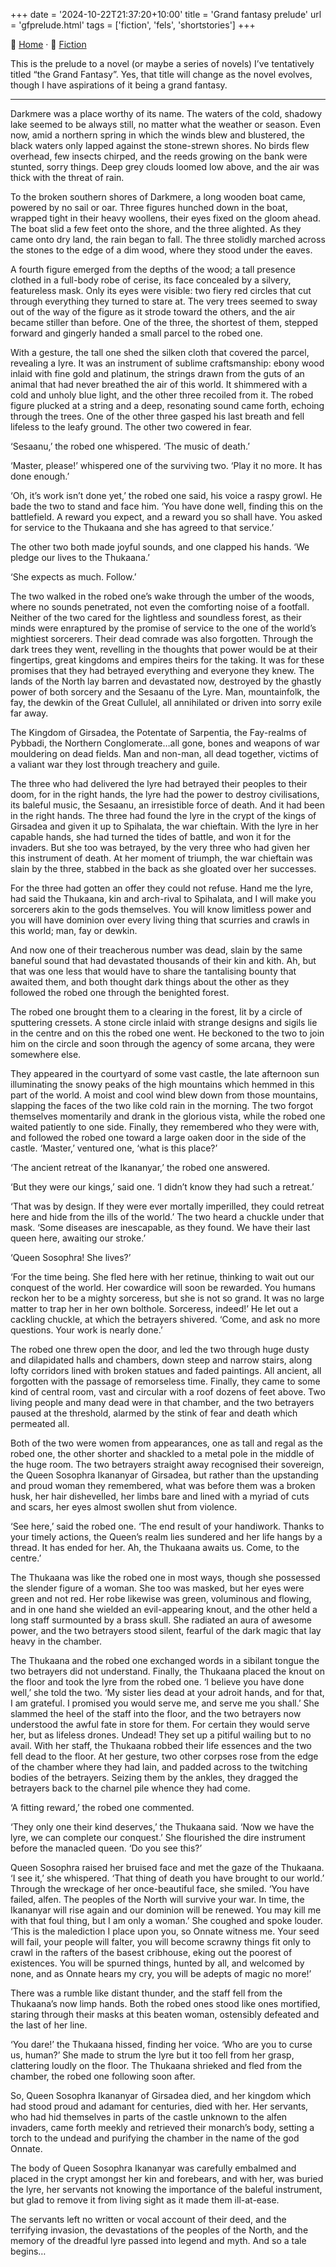 +++
date = '2024-10-22T21:37:20+10:00'
title = 'Grand fantasy prelude'
url = 'gfprelude.html'
tags = ['fiction', 'fels', 'shortstories']
+++

:love_hotel: [Home](/index.html) &middot; :green_book: [Fiction](/fiction.html)

This is the prelude to a novel (or maybe a series of novels) I’ve tentatively titled “the Grand Fantasy”. Yes, that title will change as the novel evolves, though I have aspirations of it being a grand fantasy.

---

Darkmere was a place worthy of its name. The waters of the cold, shadowy lake seemed to be always still, no matter what the weather or season. Even now, amid a northern spring in which the winds blew and blustered, the black waters only lapped against the stone-strewn shores. No birds flew overhead, few insects chirped, and the reeds growing on the bank were stunted, sorry things. Deep grey clouds loomed low above, and the air was thick with the threat of rain.

To the broken southern shores of Darkmere, a long wooden boat came, powered by no sail or oar. Three figures hunched down in the boat, wrapped tight in their heavy woollens, their eyes fixed on the gloom ahead. The boat slid a few feet onto the shore, and the three alighted. As they came onto dry land, the rain began to fall. The three stolidly marched across the stones to the edge of a dim wood, where they stood under the eaves.

A fourth figure emerged from the depths of the wood; a tall presence clothed in a full-body robe of cerise, its face concealed by a silvery, featureless mask. Only its eyes were visible: two fiery red circles that cut through everything they turned to stare at. The very trees seemed to sway out of the way of the figure as it strode toward the others, and the air became stiller than before. One of the three, the shortest of them, stepped forward and gingerly handed a small parcel to the robed one.

With a gesture, the tall one shed the silken cloth that covered the parcel, revealing a lyre. It was an instrument of sublime craftsmanship: ebony wood inlaid with fine gold and platinum, the strings drawn from the guts of an animal that had never breathed the air of this world. It shimmered with a cold and unholy blue light, and the other three recoiled from it. The robed figure plucked at a string and a deep, resonating sound came forth, echoing through the trees. One of the other three gasped his last breath and fell lifeless to the leafy ground. The other two cowered in fear.

‘Sesaanu,’ the robed one whispered. ‘The music of death.’

‘Master, please!’ whispered one of the surviving two. ‘Play it no more. It has done enough.’

‘Oh, it’s work isn’t done yet,’ the robed one said, his voice a raspy growl. He bade the two to stand and face him. ‘You have done well, finding this on the battlefield. A reward you expect, and a reward you so shall have. You asked for service to the Thukaana and she has agreed to that service.’

The other two both made joyful sounds, and one clapped his hands. ‘We pledge our lives to the Thukaana.’

‘She expects as much. Follow.’

The two walked in the robed one’s wake through the umber of the woods, where no sounds penetrated, not even the comforting noise of a footfall. Neither of the two cared for the lightless and soundless forest, as their minds were enraptured by the promise of service to the one of the world’s mightiest sorcerers. Their dead comrade was also forgotten. Through the dark trees they went, revelling in the thoughts that power would be at their fingertips, great kingdoms and empires theirs for the taking. It was for these promises that they had betrayed everything and everyone they knew. The lands of the North lay barren and devastated now, destroyed by the ghastly power of both sorcery and the Sesaanu of the Lyre. Man, mountainfolk, the fay, the dewkin of the Great Cullulel, all annihilated or driven into sorry exile far away.

The Kingdom of Girsadea, the Potentate of Sarpentia, the Fay-realms of Pybbadi, the Northern Conglomerate…​all gone, bones and weapons of war mouldering on dead fields. Man and non-man, all dead together, victims of a valiant war they lost through treachery and guile.

The three who had delivered the lyre had betrayed their peoples to their doom, for in the right hands, the lyre had the power to destroy civilisations, its baleful music, the Sesaanu, an irresistible force of death. And it had been in the right hands. The three had found the lyre in the crypt of the kings of Girsadea and given it up to Spihalata, the war chieftain. With the lyre in her capable hands, she had turned the tides of battle, and won it for the invaders. But she too was betrayed, by the very three who had given her this instrument of death. At her moment of triumph, the war chieftain was slain by the three, stabbed in the back as she gloated over her successes.

For the three had gotten an offer they could not refuse. Hand me the lyre, had said the Thukaana, kin and arch-rival to Spihalata, and I will make you sorcerers akin to the gods themselves. You will know limitless power and you will have dominion over every living thing that scurries and crawls in this world; man, fay or dewkin.

And now one of their treacherous number was dead, slain by the same baneful sound that had devastated thousands of their kin and kith. Ah, but that was one less that would have to share the tantalising bounty that awaited them, and both thought dark things about the other as they followed the robed one through the benighted forest.

The robed one brought them to a clearing in the forest, lit by a circle of sputtering cressets. A stone circle inlaid with strange designs and sigils lie in the centre and on this the robed one went. He beckoned to the two to join him on the circle and soon through the agency of some arcana, they were somewhere else.

They appeared in the courtyard of some vast castle, the late afternoon sun illuminating the snowy peaks of the high mountains which hemmed in this part of the world. A moist and cool wind blew down from those mountains, slapping the faces of the two like cold rain in the morning. The two forgot themselves momentarily and drank in the glorious vista, while the robed one waited patiently to one side. Finally, they remembered who they were with, and followed the robed one toward a large oaken door in the side of the castle. ‘Master,’ ventured one, ‘what is this place?’

‘The ancient retreat of the Ikananyar,’ the robed one answered.

‘But they were our kings,’ said one. ‘I didn’t know they had such a retreat.’

‘That was by design. If they were ever mortally imperilled, they could retreat here and hide from the ills of the world.’ The two heard a chuckle under that mask. ‘Some diseases are inescapable, as they found. We have their last queen here, awaiting our stroke.’

‘Queen Sosophra! She lives?’

‘For the time being. She fled here with her retinue, thinking to wait out our conquest of the world. Her cowardice will soon be rewarded. You humans reckon her to be a mighty sorceress, but she is not so grand. It was no large matter to trap her in her own bolthole. Sorceress, indeed!’ He let out a cackling chuckle, at which the betrayers shivered. ‘Come, and ask no more questions. Your work is nearly done.’

The robed one threw open the door, and led the two through huge dusty and dilapidated halls and chambers, down steep and narrow stairs, along lofty corridors lined with broken statues and faded paintings. All ancient, all forgotten with the passage of remorseless time. Finally, they came to some kind of central room, vast and circular with a roof dozens of feet above. Two living people and many dead were in that chamber, and the two betrayers paused at the threshold, alarmed by the stink of fear and death which permeated all.

Both of the two were women from appearances, one as tall and regal as the robed one, the other shorter and shackled to a metal pole in the middle of the huge room. The two betrayers straight away recognised their sovereign, the Queen Sosophra Ikananyar of Girsadea, but rather than the upstanding and proud woman they remembered, what was before them was a broken husk, her hair dishevelled, her limbs bare and lined with a myriad of cuts and scars, her eyes almost swollen shut from violence.

‘See here,’ said the robed one. ‘The end result of your handiwork. Thanks to your timely actions, the Queen’s realm lies sundered and her life hangs by a thread. It has ended for her. Ah, the Thukaana awaits us. Come, to the centre.’

The Thukaana was like the robed one in most ways, though she possessed the slender figure of a woman. She too was masked, but her eyes were green and not red. Her robe likewise was green, voluminous and flowing, and in one hand she wielded an evil-appearing knout, and the other held a long staff surmounted by a brass skull. She radiated an aura of awesome power, and the two betrayers stood silent, fearful of the dark magic that lay heavy in the chamber.

The Thukaana and the robed one exchanged words in a sibilant tongue the two betrayers did not understand. Finally, the Thukaana placed the knout on the floor and took the lyre from the robed one. ‘I believe you have done well,’ she told the two. ‘My sister lies dead at your adroit hands, and for that, I am grateful. I promised you would serve me, and serve me you shall.’ She slammed the heel of the staff into the floor, and the two betrayers now understood the awful fate in store for them. For certain they would serve her, but as lifeless drones. Undead! They set up a pitiful wailing but to no avail. With her staff, the Thukaana robbed their life essences and the two fell dead to the floor. At her gesture, two other corpses rose from the edge of the chamber where they had lain, and padded across to the twitching bodies of the betrayers. Seizing them by the ankles, they dragged the betrayers back to the charnel pile whence they had come.

‘A fitting reward,’ the robed one commented.

‘They only one their kind deserves,’ the Thukaana said. ‘Now we have the lyre, we can complete our conquest.’ She flourished the dire instrument before the manacled queen. ‘Do you see this?’

Queen Sosophra raised her bruised face and met the gaze of the Thukaana. ‘I see it,’ she whispered. ‘That thing of death you have brought to our world.’ Through the wreckage of her once-beautiful face, she smiled. ‘You have failed, alfen. The peoples of the North will survive your war. In time, the Ikananyar will rise again and our dominion will be renewed. You may kill me with that foul thing, but I am only a woman.’ She coughed and spoke louder. ‘This is the malediction I place upon you, so Onnate witness me. Your seed will fail, your people will falter, you will become scrawny things fit only to crawl in the rafters of the basest cribhouse, eking out the poorest of existences. You will be spurned things, hunted by all, and welcomed by none, and as Onnate hears my cry, you will be adepts of magic no more!’

There was a rumble like distant thunder, and the staff fell from the Thukaana’s now limp hands. Both the robed ones stood like ones mortified, staring through their masks at this beaten woman, ostensibly defeated and the last of her line.

‘You dare!’ the Thukaana hissed, finding her voice. ‘Who are you to curse us, human?’ She made to strum the lyre but it too fell from her grasp, clattering loudly on the floor. The Thukaana shrieked and fled from the chamber, the robed one following soon after.

So, Queen Sosophra Ikananyar of Girsadea died, and her kingdom which had stood proud and adamant for centuries, died with her. Her servants, who had hid themselves in parts of the castle unknown to the alfen invaders, came forth meekly and retrieved their monarch’s body, setting a torch to the undead and purifying the chamber in the name of the god Onnate.

The body of Queen Sosophra Ikananyar was carefully embalmed and placed in the crypt amongst her kin and forebears, and with her, was buried the lyre, her servants not knowing the importance of the baleful instrument, but glad to remove it from living sight as it made them ill-at-ease.

The servants left no written or vocal account of their deed, and the terrifying invasion, the devastations of the peoples of the North, and the memory of the dreadful lyre passed into legend and myth. And so a tale begins…